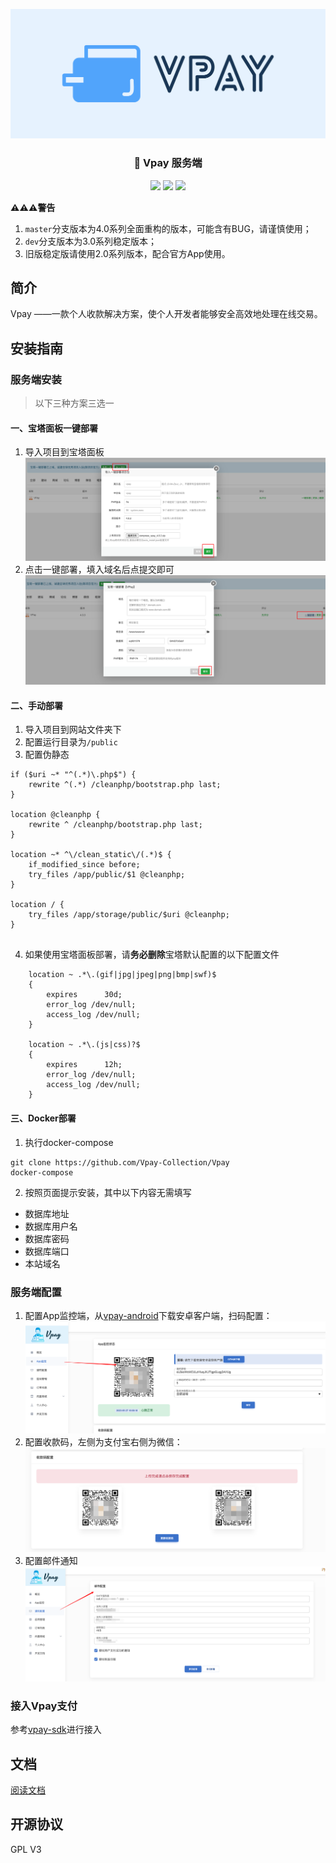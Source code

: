  <p align="center">
<img src="./image/cover.png">
</p>


<h3 align="center">🚀 Vpay 服务端</h3>

<p align="center">
 <img src="https://img.shields.io/static/v1?label=licenes&message=GPL%20V3&color=important&style=for-the-badge"/>
 <img src="https://img.shields.io/static/v1?label=version&message=4.1.0&color=9cf&style=for-the-badge"/>
 <img src="https://img.shields.io/static/v1?label=language&message=php&color=777BB4&style=for-the-badge"/>

</p>

**⚠️⚠️⚠️警告** 
1. `master`分支版本为4.0系列全面重构的版本，可能含有BUG，请谨慎使用；
2. `dev`分支版本为3.0系列稳定版本；
3. 旧版稳定版请使用2.0系列版本，配合官方App使用。

## 简介

Vpay ——一款个人收款解决方案，使个人开发者能够安全高效地处理在线交易。


## 安装指南

### 服务端安装
> 以下三种方案三选一
#### 一、宝塔面板一键部署

1. 导入项目到宝塔面板
![img.png](img.png)
2. 点击一键部署，填入域名后点提交即可
![img_1.png](img_1.png)

#### 二、手动部署

1. 导入项目到网站文件夹下
2. 配置运行目录为`/public`
3. 配置伪静态
```
if ($uri ~* "^(.*)\.php$") {
    rewrite ^(.*) /cleanphp/bootstrap.php last;
}

location @cleanphp {
    rewrite ^ /cleanphp/bootstrap.php last;
}

location ~* ^\/clean_static\/(.*)$ {
    if_modified_since before;
    try_files /app/public/$1 @cleanphp;
}

location / {
    try_files /app/storage/public/$uri @cleanphp;
}


```
4. 如果使用宝塔面板部署，请**务必删除**宝塔默认配置的以下配置文件
```
    location ~ .*\.(gif|jpg|jpeg|png|bmp|swf)$
    {
        expires      30d;
        error_log /dev/null;
        access_log /dev/null;
    }

    location ~ .*\.(js|css)?$
    {
        expires      12h;
        error_log /dev/null;
        access_log /dev/null;
    }
```

#### 三、Docker部署

1. 执行docker-compose

```shell
git clone https://github.com/Vpay-Collection/Vpay
docker-compose
```
2. 按照页面提示安装，其中以下内容无需填写
- 数据库地址
- 数据库用户名
- 数据库密码
- 数据库端口
- 本站域名



### 服务端配置

1. 配置App监控端，从[vpay-android](https://github.com/Vpay-Collection/vpay-android)下载安卓客户端，扫码配置：
![img_2.png](img_2.png)
2. 配置收款码，左侧为支付宝右侧为微信：
![img_3.png](img_3.png)
3. 配置邮件通知
![img_4.png](img_4.png)

### 接入Vpay支付

参考[vpay-sdk](https://github.com/Vpay-Collection/vpay-sdk)进行接入

## 文档

[阅读文档](https://vpay.ankio.net/)


## 开源协议

GPL V3

